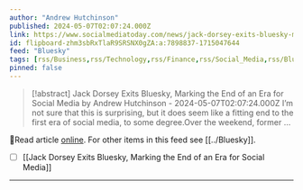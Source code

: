 ```yaml
---
author: "Andrew Hutchinson"
published: 2024-05-07T02:07:24.000Z
link: https://www.socialmediatoday.com/news/jack-dorsey-exits-bluesky-marking-the-end-of-an-era-for-social-media/715333/
id: flipboard-zhm3sbRxTlaR9SRSNX0gZA:a:7898837-1715047644
feed: "Bluesky"
tags: [rss/Business,rss/Technology,rss/Finance,rss/Social_Media,rss/Bluesky]
pinned: false
---
```

> [!abstract] Jack Dorsey Exits Bluesky, Marking the End of an Era for Social Media by Andrew Hutchinson - 2024-05-07T02:07:24.000Z
> I’m not sure that this is surprising, but it does seem like a fitting end to the first era of social media, to some degree.Over the weekend, former …

🔗Read article [online](https://www.socialmediatoday.com/news/jack-dorsey-exits-bluesky-marking-the-end-of-an-era-for-social-media/715333/). For other items in this feed see [[../Bluesky]].

- [ ] [[Jack Dorsey Exits Bluesky, Marking the End of an Era for Social Media]]
- - -

